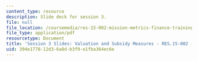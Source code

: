 ```yaml
---
content_type: resource
description: Slide deck for session 3.
file: null
file_location: /coursemedia/res-15-002-mission-metrics-finance-training-for-federal-credit-program-professionals-summer-2016/394e177812d36a8db3f9e1fba364ec6e_MITRES15-002SUM16_Session_3.pdf
file_type: application/pdf
resourcetype: Document
title: 'Session 3 Slides: Valuation and Subsidy Measures - RES.15-002 - Summer 2016'
uid: 394e1778-12d3-6a8d-b3f9-e1fba364ec6e
---
```

